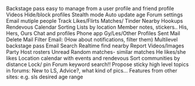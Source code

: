 Backstage pass easy to manage from a user profile and friend profile
Videos
Hide/block profiles
Stealth mode
Auto update age
Forum settings
Email mutiple people
Track Likes/Flirts
Matches/ Tinder
Nearby Hookups
Rendevous Calendar
Sorting Lists by location
Member notes, stickers..
His, Hers, Ours Chat and profiles
Phone app
Gy/Les/Other Profiles
Sent Mail
Delete Mail
Filter Email:  (How about notifications, filter them)
Multilevel backstage pass
Email Search
Realtime find nearby
Report Videos/Images
Party Host rosters
Unread
Random matches- similar matches
He likes/she likes
Location calendar with events and rendevous
Sort communities by distance
Lock/ pin
Forum keyword search!!
Propose sticky high level topics in forums:  New to LS, Advice?, what kind of pics…
Features from other sites: e.g. sls desired age range




